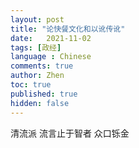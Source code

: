 ```yaml
---
layout: post
title: "论快餐文化和以讹传讹"
date:   2021-11-02
tags: [政经]
language : Chinese
comments: true
author: Zhen
toc: true
published: true
hidden: false
---
```




清流派
流言止于智者
众口铄金
<!--stackedit_data:
eyJoaXN0b3J5IjpbNDY4OTY2NDkyXX0=
-->